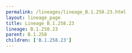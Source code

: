 ```yaml
---
permalink: /lineages/lineage_B.1.258.23.html
layout: lineage_page
title: Lineage B.1.258.23
lineage: B.1.258.23
parent: B.1.258
children: ['B.1.258.23']
---
```

